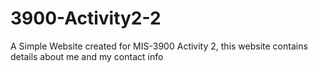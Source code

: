 # 3900-Activity2-2
A Simple Website created for MIS-3900 Activity 2, this website contains details about me and my contact info
